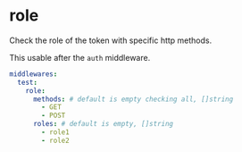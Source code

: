 # role

Check the role of the token with specific http methods.

This usable after the `auth` middleware.

```yaml
middlewares:
  test:
    role:
      methods: # default is empty checking all, []string
        - GET
        - POST
      roles: # default is empty, []string
        - role1
        - role2
```
